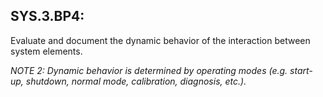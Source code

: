 SYS.3.BP4: 
----------

Evaluate  and  document  the dynamic behavior of the interaction between system elements.

*NOTE 2: Dynamic behavior is determined by operating modes (e.g. start-up, 
shutdown, normal mode, calibration, diagnosis, etc.).*
